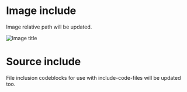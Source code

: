# Image include

Image relative path will be updated.

![Image title](someimage.png)

# Source include

File inclusion codeblocks for use with include-code-files will be
updated too.

```{.c include=somecode.c}
```


